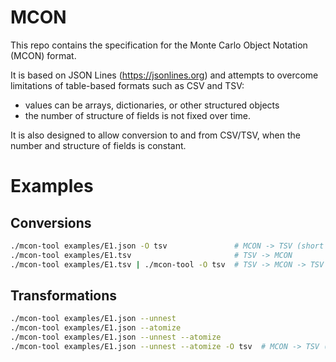 # MCON

This repo contains the specification for the Monte Carlo Object Notation (MCON) format.

It is based on JSON Lines (https://jsonlines.org) and attempts to overcome limitations of table-based formats such as CSV and TSV:
* values can be arrays, dictionaries, or other structured objects
* the number of structure of fields is not fixed over time.

It is also designed to allow conversion to and from CSV/TSV, when the
number and structure of fields is constant.

# Examples

## Conversions
``` sh
./mcon-tool examples/E1.json -O tsv               # MCON -> TSV (short names)
./mcon-tool examples/E1.tsv                       # TSV -> MCON
./mcon-tool examples/E1.tsv | ./mcon-tool -O tsv  # TSV -> MCON -> TSV
```

## Transformations

``` sh
./mcon-tool examples/E1.json --unnest
./mcon-tool examples/E1.json --atomize
./mcon-tool examples/E1.json --unnest --atomize
./mcon-tool examples/E1.json --unnest --atomize -O tsv  # MCON -> TSV (long names)
```

